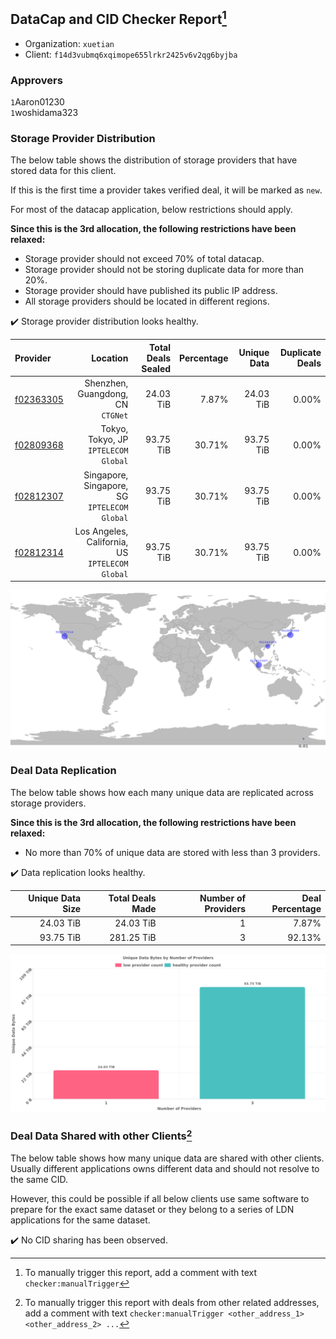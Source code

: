 ## DataCap and CID Checker Report[^1]
 - Organization: `xuetian`
 - Client: `f14d3vubmq6xqimope655lrkr2425v6v2qg6byjba`
### Approvers
`1`Aaron01230<br/>`1`woshidama323


### Storage Provider Distribution
The below table shows the distribution of storage providers that have stored data for this client.

If this is the first time a provider takes verified deal, it will be marked as `new`.

For most of the datacap application, below restrictions should apply.

**Since this is the 3rd allocation, the following restrictions have been relaxed:**
 - Storage provider should not exceed 70% of total datacap.
 - Storage provider should not be storing duplicate data for more than 20%.
 - Storage provider should have published its public IP address.
 - All storage providers should be located in different regions.

✔️ Storage provider distribution looks healthy.

| Provider                                              |                                           Location | Total Deals Sealed | Percentage | Unique Data | Duplicate Deals |
| :---------------------------------------------------- | -------------------------------------------------: | -----------------: | ---------: | ----------: | --------------: |
| [f02363305](https://filfox.info/en/address/f02363305) |               Shenzhen, Guangdong, CN<br/>`CTGNet` |          24.03 TiB |      7.87% |   24.03 TiB |           0.00% |
| [f02809368](https://filfox.info/en/address/f02809368) |            Tokyo, Tokyo, JP<br/>`IPTELECOM Global` |          93.75 TiB |     30.71% |   93.75 TiB |           0.00% |
| [f02812307](https://filfox.info/en/address/f02812307) |    Singapore, Singapore, SG<br/>`IPTELECOM Global` |          93.75 TiB |     30.71% |   93.75 TiB |           0.00% |
| [f02812314](https://filfox.info/en/address/f02812314) | Los Angeles, California, US<br/>`IPTELECOM Global` |          93.75 TiB |     30.71% |   93.75 TiB |           0.00% |

<img src="https://raw.githubusercontent.com/data-preservation-programs/filplus-checker-assets/main/filecoin-project/filecoin-plus-large-datasets/issues/2207/1697682633293.png"/>

### Deal Data Replication
The below table shows how each many unique data are replicated across storage providers.


**Since this is the 3rd allocation, the following restrictions have been relaxed:**
- No more than 70% of unique data are stored with less than 3 providers.

✔️ Data replication looks healthy.

| Unique Data Size | Total Deals Made | Number of Providers | Deal Percentage |
| ---------------: | ---------------: | ------------------: | --------------: |
|        24.03 TiB |        24.03 TiB |                   1 |           7.87% |
|        93.75 TiB |       281.25 TiB |                   3 |          92.13% |

<img src="https://raw.githubusercontent.com/data-preservation-programs/filplus-checker-assets/main/filecoin-project/filecoin-plus-large-datasets/issues/2207/1697682634392.png"/>

### Deal Data Shared with other Clients[^3]
The below table shows how many unique data are shared with other clients.
Usually different applications owns different data and should not resolve to the same CID.

However, this could be possible if all below clients use same software to prepare for the exact same dataset or they belong to a series of LDN applications for the same dataset.

✔️ No CID sharing has been observed.

[^1]: To manually trigger this report, add a comment with text `checker:manualTrigger`

[^2]: Deals from those addresses are combined into this report as they are specified with `checker:manualTrigger`

[^3]: To manually trigger this report with deals from other related addresses, add a comment with text `checker:manualTrigger <other_address_1> <other_address_2> ...`
